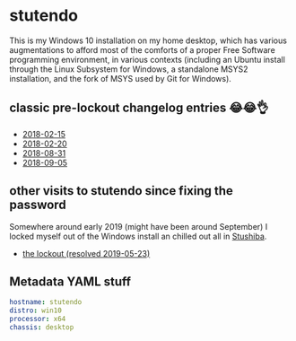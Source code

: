 # stutendo

This is my Windows 10 installation on my home desktop, which has various augmentations to afford most of the comforts of a proper Free Software programming environment, in various contexts (including an Ubuntu install through the Linux Subsystem for Windows, a standalone MSYS2 installation, and the fork of MSYS used by Git for Windows).

## classic pre-lockout changelog entries :joy::joy::ok_hand:

- [2018-02-15](87a09648-d5cb-48a6-86df-7d05893aae60.md)
- [2018-02-20](7d43d10a-b91e-47c4-a4be-d5e6cb650086.md)
- [2018-08-31](3fea91fc-afe9-4b65-9873-eeb36e7ab71b.md)
- [2018-09-05](d483ee96-83d0-451e-a913-9079a4cf0656.md)

## other visits to stutendo since fixing the password

Somewhere around early 2019 (might have been around September) I locked myself out of the Windows install an chilled out all in [Stushiba](60b5d7c5-b966-4349-9ed8-92c4a4b74422.md).

- [the lockout (resolved 2019-05-23)]( e728c1bf-a3ae-46d5-9242-01538872b494.md)

## Metadata YAML stuff

```yaml
hostname: stutendo
distro: win10
processor: x64
chassis: desktop
```
